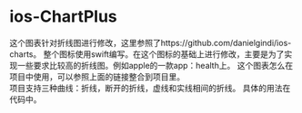 # ios-ChartPlus
这个图表针对折线图进行修改，这里参照了https://github.com/danielgindi/ios-charts。
整个图标使用swift编写。在这个图标的基础上进行修改，主要是为了实现一些要求比较高的折线图。例如apple的一款app：health上。
  这个图表怎么在项目中使用，可以参照上面的链接整合到项目里。  
  项目支持三种曲线：折线，断开的折线，虚线和实线相间的折线。
  具体的用法在代码中。
    
  
